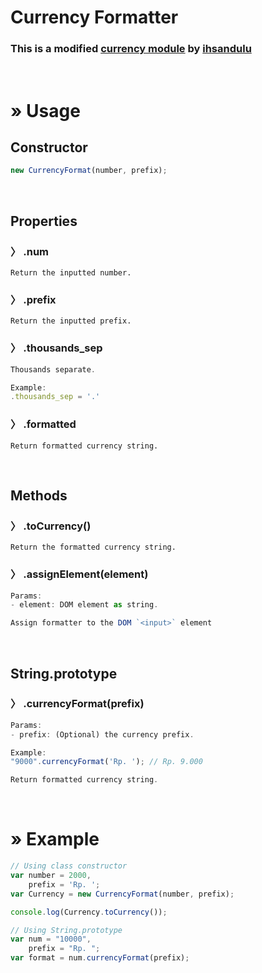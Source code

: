 # Currency Formatter
### This is a modified [currency module](https://github.com/ihsandulu/rupiahnumerik) by [ihsandulu](https://github.com/ihsandulu/)

<br>

# » Usage
## Constructor
```js
new CurrencyFormat(number, prefix);
```

<br>

## Properties
### 〉 .num
```
Return the inputted number.
```
### 〉 .prefix
```
Return the inputted prefix.
```
### 〉 .thousands_sep
```js
Thousands separate.

Example:
.thousands_sep = '.'
```
### 〉 .formatted
```
Return formatted currency string.
```

<br>

## Methods
### 〉 .toCurrency()
```
Return the formatted currency string.
```
### 〉 .assignElement(element)
```js
Params:
- element: DOM element as string. 

Assign formatter to the DOM `<input>` element
```

<br>

## String.prototype
### 〉 .currencyFormat(prefix)
```js
Params:
- prefix: (Optional) the currency prefix.

Example:
"9000".currencyFormat('Rp. '); // Rp. 9.000

Return formatted currency string.
```

<br>

# » Example
```js
// Using class constructor
var number = 2000,
    prefix = 'Rp. ';
var Currency = new CurrencyFormat(number, prefix);

console.log(Currency.toCurrency());

// Using String.prototype
var num = "10000",
    prefix = "Rp. ";
var format = num.currencyFormat(prefix);
```
